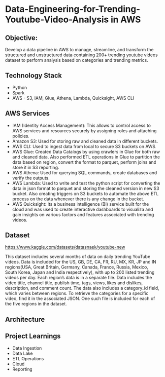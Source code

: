 # Data-Engineering-for-Trending-Youtube-Video-Analysis in AWS

## Objective:

Develop a data pipeline in AWS to manage, streamline, and transform the structured and unstructured data containing 200+ trending youtube videos dataset to perform analysis based on categories and trending metrics. 

## Technology Stack
* Python 
* Spark
* AWS - S3, IAM, Glue, Athena, Lambda, Quicksight, AWS CLI

## AWS Services
* IAM (Identity Access Management): This allows to control access to AWS services and resources securely by assigning roles and attaching policies.
* Amazon S3: Used for storing raw and cleaned data in different buckets.
* AWS CLI: Used to ingest data from local to secure S3 buckets on AWS.
* AWS Glue: Created Data Catalogs by using crawlers in Glue for both raw and cleaned data.
            Also performed ETL operations in Glue to partition the data based on region, convert the format to parquet, perform joins and store it in S3 reporting.
* AWS Athena: Used for querying SQL commands, create databases and verify the outputs.
* AWS Lambda: Used to write and test the python script for converting the data in json format to parquet and storing the cleaned version in new S3 bucket.
              Also creating triggers on S3 buckets to automate the above ETL process on the data whenever there is any change in the bucket. 
* AWS Quicksight: Its a business intelligence (BI) service built for the cloud and was used to create interactive dashboards to visualiza and gain insights on various factors and features associated with trending videos.

## Dataset

https://www.kaggle.com/datasets/datasnaek/youtube-new

This dataset includes several months of data on daily trending YouTube videos. Data is included for the US, GB, DE, CA, FR, RU, MX, KR, JP and IN regions(USA, Great Britain, Germany, Canada, France, Russia, Mexico, South Korea, Japan and India respectively), with up to 200 listed trending videos per day.
Each region’s data is in a separate file. Data includes the video title, channel title, publish time, tags, views, likes and dislikes, description, and comment count.
The data also includes a category_id field, which varies between regions. To retrieve the categories for a specific video, find it in the associated JSON. One such file is included for each of the five regions in the dataset.

## Architecture


## Project Learnings
* Data Ingestion
* Data Lake 
* ETL Operations
* Cloud
* Reporting
